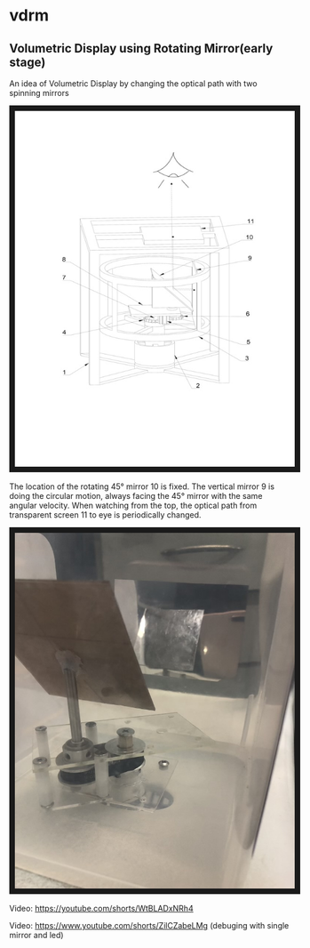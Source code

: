 # vdrm
## Volumetric Display using Rotating Mirror(early stage)
An idea of Volumetric Display by changing the optical path with two spinning mirrors

<a target="_blank"><img src="images/schematic_diagram.jpg" width="583" height="640" border="10" /></a>

The location of the rotating 45° mirror 10 is fixed. The vertical mirror 9 is doing the circular motion, always facing the 45° mirror with the same angular velocity. When watching from the top, the optical path from transparent screen 11 to eye is periodically changed.

<a href="https://youtube.com/shorts/WtBLADxNRh4" target="_blank"><img src="images/demo.jpg" width="583" height="640" border="10" /></a>

Video: https://youtube.com/shorts/WtBLADxNRh4

Video: https://www.youtube.com/shorts/ZilCZabeLMg (debuging with single mirror and led)

